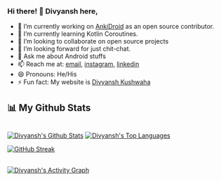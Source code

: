 ### Hi there! 👋 Divyansh here,

- 🔭 I’m currently working on [AnkiDroid](https://github.com/ankidroid/Anki-Android) as an open source contributor.
- 🌱 I’m currently learning Kotlin Coroutines.
- 👯 I’m looking to collaborate on open source projects
- 🤔 I’m looking forward for just chit-chat.
- 💬 Ask me about Android stuffs
- 📫 Reach me at: <a href="mailto:kushwaha.divyansh.dxn@gmail.com">email</a>, <a href="https://instagram.com/divyansh.dxn">instagram<a/>, <a href="https://www.linkedin.com/in/divyansh-kushwaha-b44004202/">linkedin<a/>
- 😄 Pronouns: He/His
- ⚡ Fun fact: My website is <a href="https://divyansh-dxn.github.io/me" target="_blank"/>Divyansh Kushwaha</a>
  
## 📊 My Github Stats
<br/>
  <a href="https://github.com/divyansh-dxn/github-readme-stats"><img alt="Divyansh's Github Stats" src="https://github-readme-stats.vercel.app/api?username=divyansh-dxn&show_icons=true&count_private=true&theme=react&hide_border=true&bg_color=0D1117" /></a>
  <a href="https://github.com/divyansh-dxn/github-readme-stats"><img alt="Divyansh's Top Languages" src="https://github-readme-stats.vercel.app/api/top-langs/?username=divyansh-dxn&langs_count=8&count_private=true&layout=compact&theme=react&hide_border=true&bg_color=0D1117" /></a>
<br/>
  
  [![GitHub Streak](https://github-readme-streak-stats.herokuapp.com/?user=divyansh-dxn&theme=black-ice&hide_border=true&stroke=0000&background=060A0CD0)](https://git.io/streak-stats)
  
<br/>
  <a href="https://github.com/divyansh-dxn/github-readme-activity-graph"><img alt="Divyansh's Activity Graph" src="https://activity-graph.herokuapp.com/graph?username=divyansh-dxn&bg_color=0D1117&color=5BCDEC&line=5BCDEC&point=FFFFFF&hide_border=true" /></a>
<br/>
<br/>

